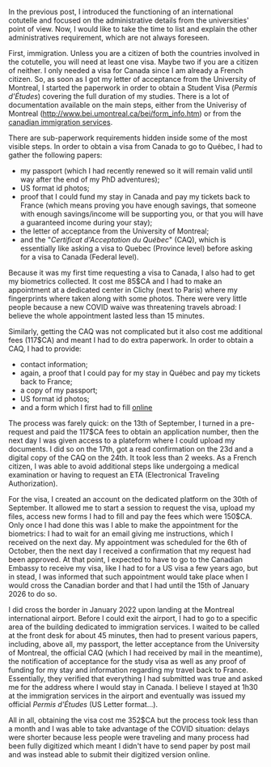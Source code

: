 <!--
.. title: 005 - Visa and Immigration
.. slug: 005
.. date: 2022-07-28 09:52:37 UTC-04:00
.. tags: draft, paperworking
.. category: draft
.. link: 
.. description: 
.. type: text
-->

In the previous post, I introduced the functioning of an international cotutelle and focused on the administrative details from the universities' point of view. Now, I would like to take the time to list and explain the other administratives requirement, which are not always foreseen. 

First, immigration. Unless you are a citizen of both the countries involved in the cotutelle, you will need at least one visa. Maybe two if you are a citizen of neither. I only needed a visa for Canada since I am already a French citizen. So, as soon as I got my letter of acceptance from the University of Montreal, I started the paperwork in order to obtain a Student Visa (*Permis d'Études*) covering the full duration of my studies. There is a lot of documentation available on the main steps, either from the Univerisy of Montreal (http://www.bei.umontreal.ca/bei/form_info.htm) or from the [canadian immigration services](https://www.canada.ca/fr/immigration-refugies-citoyennete/services/etudier-canada/permis-etudes/presenter-demande.html).

There are sub-paperwork requirements hidden inside some of the most visible steps. In order to obtain a visa from Canada to go to Québec, I had to gather the following papers:

- my passport (which I had recently renewed so it will remain valid until way after the end of my PhD adventures);
- US format id photos;
- proof that I could fund my stay in Canada and pay my tickets back to France (which means proving you have enough savings, that someone with enough savings/income will be supporting you, or that you will have a guaranteed income during your stay);
- the letter of acceptance from the University of Montreal;
- and the "*Certificat d'Acceptation du Québec*" (CAQ), which is essentially like asking a visa to Quebec (Province level) before asking for a visa to Canada (Federal level).

Because it was my first time requesting a visa to Canada, I also had to get my biometrics collected. It cost me 85$CA and I had to make an appointment at a dedicated center in Clichy (next to Paris) where my fingerprints where taken along with some photos. There were very little people because a new COVID waive was threatening travels abroad: I believe the whole appointment lasted less than 15 minutes.  

Similarly, getting the CAQ was not complicated but it also cost me additional fees (117$CA) and meant I had to do extra paperwork. In order to obtain a CAQ, I had to provide:

- contact information;
- again, a proof that I could pay for my stay in Québec and pay my tickets back to France;
- a copy of my passport;
- US format id photos;
- and a form which I first had to fill [online](http://www.immigration-quebec.gouv.qc.ca/fr/services/caq-electronique/index.html)

The process was farely quick: on the 13th of September, I turned in a pre-request and paid the 117$CA fees to obtain an application number, then the next day I was given access to a plateform where I could upload my documents. I did so on the 17th, got a read confirmation on the 23d and a digital copy of the CAQ on the 24th. It took less than 2 weeks. As a French citizen, I was able to avoid additional steps like undergoing a medical examination or having to request an ETA (Electronical Traveling Authorization).  

For the visa, I created an account on the dedicated platform on the 30th of September. It allowed me to start a session to request the visa, upload my files, access new forms I had to fill and pay the fees which were 150$CA. Only once I had done this was I able to make the appointment for the biometrics: I had to wait for an email giving me instructions, which I received on the next day. My appointment was scheduled for the 6th of October, then the next day I received a confirmation that my request had been approved. At that point, I expected to have to go to the Canadian Embassy to receive my visa, like I had to for a US visa a few years ago, but in stead, I was informed that such appointment would take place when I would cross the Canadian border and that I had until the 15th of January 2026 to do so.

I did cross the border in January 2022 upon landing at the Montreal international airport. Before I could exit the airport, I had to go to a specific area of the building dedicated to immigration services. I waited to be called at the front desk for about 45 minutes, then had to present various papers, including, above all, my passport, the letter acceptance from the University of Montreal, the official CAQ (which I had received by mail in the meantime), the notification of acceptance for the study visa as well as any proof of funding for my stay and information regarding my travel back to France. Essentially, they verified that everything I had submitted was true and asked me for the address where I would stay in Canada. I believe I stayed at 1h30 at the immigration services in the airport and eventually was issued my official *Permis d'Études* (US Letter format...).

All in all, obtaining the visa cost me 352$CA but the process took less than a month and I was able to take advantage of the COVID situation: delays were shorter because less people were traveling and many process had been fully digitized which meant I didn't have to send paper by post mail and was instead able to submit their digitized version online. 

